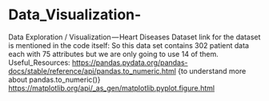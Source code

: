 # Data_Visualization-
Data Exploration / Visualization — Heart Diseases Dataset
link for the dataset is mentioned in the code itself:
So this data set contains 302 patient data each with 75 attributes but we are only going to use 14 of them. 
Useful_Resources:
https://pandas.pydata.org/pandas-docs/stable/reference/api/pandas.to_numeric.html 
{to understand more about pandas.to_numeric()}
https://matplotlib.org/api/_as_gen/matplotlib.pyplot.figure.html
